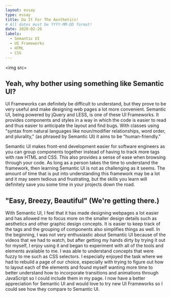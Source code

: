 ```yaml
---
layout: essay
type: essay
title: Do It For The Aesthetics!
# All dates must be YYYY-MM-DD format!
date: 2020-02-26
labels:
  - Semantic UI
  - UI Frameworks
  - HTML
  - CSS
---
```


<img src=
## Yeah, why bother using something like Semantic UI?
UI Frameworks can definitely be difficult to understand, but they prove to be very useful and make designing web pages a lot more convenient. Semantic UI, being powered by jQuery and LESS, is one of these UI Frameworks. It provides components and styles in a way in which the code is easier to read and thus easier to anticipate the layout and find bugs. With classes using 
"syntax from natural languages like noun/modifier relationships, word order, and plurality," (as phrased by Semantic UI) it aims to be "human-friendly."

Semantic UI makes front-end development easier for software engineers as you can group components together instead of having to track more tags with raw HTML and CSS. This also provides a sense of ease when browsing through your code. As long as a person takes the time to understand the framework, then learning Semantic UI is not as challenging as it seems. The amount of time that is put into understanding this framework may be a lot and it may seem tedious 
and frustrating, but the skills you learn will definitely save you some time in your projects down the road.


## "Easy, Breezy, Beautiful" (We're getting there.)

With Semantic UI, I feel that it has made designing webpages a lot easier and has allowed me to focus more on the smaller design details such as aesthetics and other graphic design concepts. It is easier to keep track of the tags and the grouping of components also simplifies things as well. In the beginning, I was not very enthusiastic about Semantic UI because of the videos that we had to watch, but after getting my hands dirty by trying it out for myself, I enjoy using it and began to experiment with all of the tools and elements available to me. I was able to understand concepts that were fuzzy to me such 
as CSS selectors. I especially enjoyed the task where we had to rebuild a page of our choice, especially with trying to figure out how to layout each of the elements and found myself wanting more time to better understand how to incorporate transitions and animations through JavaScript so I could include them in my page. I now have a better appreciation for 
Semantic UI and would love to try new UI Frameworks so I could see how they compare to Semantic UI. 

